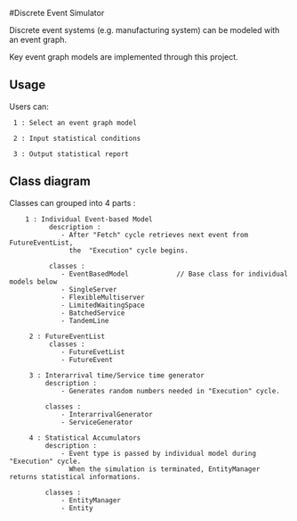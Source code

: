 
#Discrete Event Simulator

Discrete event systems (e.g. manufacturing system) can be modeled with an event graph.

Key event graph models are implemented through this project. 


## Usage

Users can:

     1 : Select an event graph model
     
     2 : Input statistical conditions
     
     3 : Output statistical report
     
     
## Class diagram
Classes can grouped into 4 parts :
  
        1 : Individual Event-based Model
              description : 
                 - After "Fetch" cycle retrieves next event from FutureEventList, 
                   the  "Execution" cycle begins.
               
              classes : 
                 - EventBasedModel            // Base class for individual models below
                 - SingleServer                 
                 - FlexibleMultiserver          
                 - LimitedWaitingSpace         
                 - BatchedService               
                 - TandemLine
   
         2 : FutureEventList
              classes : 
                 - FutureEvetList
                 - FutureEvent
  
         3 : Interarrival time/Service time generator
             description : 
                 - Generates random numbers needed in "Execution" cycle.
            
             classes :
                 - InterarrivalGenerator 
                 - ServiceGenerator

         4 : Statistical Accumulators
             description :
                 - Event type is passed by individual model during "Execution" cycle. 
                   When the simulation is terminated, EntityManager returns statistical informations.
                   
             classes :
                 - EntityManager
                 - Entity


